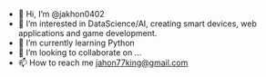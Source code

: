 - 👋 Hi, I’m @jakhon0402
- 👀 I’m interested in DataScience/AI, creating smart devices, web applications and game development.
- 🌱 I’m currently learning Python
- 💞️ I’m looking to collaborate on ...
- 📫 How to reach me jahon77king@gmail.com

<!---
jakhon0402/jakhon0402 is a ✨ special ✨ repository because its `README.md` (this file) appears on your GitHub profile.
You can click the Preview link to take a look at your changes.
--->

